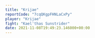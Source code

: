```yaml
---
title: "Krijae"
reportCode: "7cqQKgpFHNLaCxPy"
player: "Krijae"
fight: "Kael'thas Sunstrider"
date: 2021-11-08T19:49:23.146000+00:00
---
```

